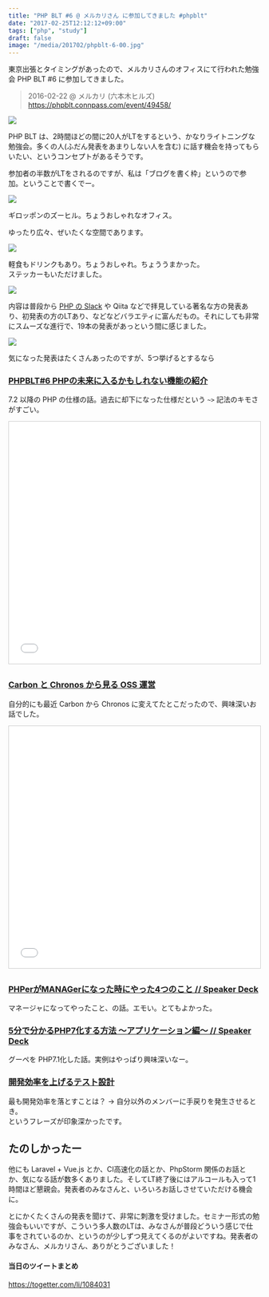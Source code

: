 ```yaml
---
title: "PHP BLT #6 @ メルカリさん に参加してきました #phpblt"
date: "2017-02-25T12:12:12+09:00"
tags: ["php", "study"]
draft: false
image: "/media/201702/phpblt-6-00.jpg"
---
```


東京出張とタイミングがあったので、メルカリさんのオフィスにて行われた勉強会 PHP BLT #6 に参加してきました。

> 2016-02-22 @ メルカリ (六本木ヒルズ)  
> https://phpblt.connpass.com/event/49458/

![](/media/201702/phpblt-6-00.jpg)

PHP BLT は、2時間ほどの間に20人がLTをするという、かなりライトニングな勉強会。多くの人(ふだん発表をあまりしない人を含む) に話す機会を持ってもらいたい、というコンセプトがあるそうです。

参加者の半数がLTをされるのですが、私は「ブログを書く枠」というので参加。ということで書くでー。

![](/media/201702/phpblt-6-01.jpg)

ギロッポンのズーヒル。ちょうおしゃれなオフィス。

ゆったり広々、ぜいたくな空間であります。

![](/media/201702/phpblt-6-02.jpg)

軽食もドリンクもあり。ちょうおしゃれ。ちょううまかった。  
ステッカーもいただけました。

![](/media/201702/phpblt-6-03.jpg)

内容は普段から [PHP の Slack](http://www.msng.info/archives/2016/02/phpusers-ja-on-slack.php) や Qiita などで拝見している著名な方の発表あり、初発表の方のLTあり、などなどバラエティに富んだもの。それにしても非常にスムーズな進行で、19本の発表があっという間に感じました。

![](/media/201702/phpblt-6-04.jpg)

気になった発表はたくさんあったのですが、5つ挙げるとするなら

### [PHPBLT#6 PHPの未来に入るかもしれない機能の紹介](https://www.slideshare.net/sters/phpblt6-php)

7.2 以降の PHP の仕様の話。過去に却下になった仕様だという `~>` 記法のキモさがすごい。

<iframe src="//www.slideshare.net/slideshow/embed_code/key/pude8VJQKEqIN" width="595" height="485" frameborder="0" marginwidth="0" marginheight="0" scrolling="no" style="border:1px solid #CCC; border-width:1px; margin-bottom:5px; max-width: 100%;" allowfullscreen> </iframe>

### [Carbon と Chronos から見る OSS 運営](https://www.slideshare.net/serima1/carbon-chronos-oss)

自分的にも最近 Carbon から Chronos に変えてたとこだったので、興味深いお話でした。

<iframe src="//www.slideshare.net/slideshow/embed_code/key/dYjPtiRyNN9YGF" width="595" height="485" frameborder="0" marginwidth="0" marginheight="0" scrolling="no" style="border:1px solid #CCC; border-width:1px; margin-bottom:5px; max-width: 100%;" allowfullscreen> </iframe> <div style="margin-bottom:5px">

### [PHPerがMANAGerになった時にやった4つのこと // Speaker Deck](https://speakerdeck.com/itosho525/phpergamanagerninatutashi-niyatuta4tufalsekoto)

マネージャになってやったこと、の話。エモい。とてもよかった。

<script async class="speakerdeck-embed" data-id="90fa2e5352f04f7f83bdb2e44d2f17d2" data-ratio="1.33333333333333" src="//speakerdeck.com/assets/embed.js"></script>

### [5分で分かるPHP7化する方法 〜アプリケーション編〜 // Speaker Deck](https://speakerdeck.com/hypermkt/5fen-defen-karuphp7hua-surufang-fa-apurikesiyonbian)

グーペを PHP7.1化した話。実例はやっぱり興味深いなー。

<script async class="speakerdeck-embed" data-id="fdefef95b4984996921b0712475865a6" data-ratio="1.77777777777778" src="//speakerdeck.com/assets/embed.js"></script>

### [開発効率を上げるテスト設計](https://speakerdeck.com/kazu9su/kai-fa-xiao-lu-woshang-gerutesutoshe-ji)

最も開発効率を落とすことは？ → 自分以外のメンバーに手戻りを発生させるとき。  
というフレーズが印象深かったです。

<script async class="speakerdeck-embed" data-id="78d8e46d08c44e65bb9beceebaa0284a" data-ratio="1.41436464088398" src="//speakerdeck.com/assets/embed.js"></script>

## たのしかったー

他にも Laravel + Vue.js とか、CI高速化の話とか、PhpStorm 関係のお話とか、気になる話が数多くありました。そしてLT終了後にはアルコールも入って1時間ほど懇親会。発表者のみなさんと、いろいろお話しさせていただける機会に。  

とにかくたくさんの発表を聞けて、非常に刺激を受けました。セミナー形式の勉強会もいいですが、こういう多人数のLTは、みなさんが普段どういう感じで仕事をされているのか、というのが少しずつ見えてくるのがよいですね。発表者のみなさん、メルカリさん、ありがとうございました！

#### 当日のツイートまとめ 

https://togetter.com/li/1084031
